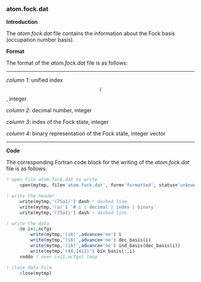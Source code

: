 ### atom.fock.dat

**Introduction**

The *atom.fock.dat* file contains the information about the Fock basis (occupation number basis).

**Format**

The format of the *atom.fock.dat* file is as follows:

---

*column 1*: unified index $$i$$, integer

*column 2*: decimal number, integer

*column 3*: index of the Fock state, integer

*column 4*: binary representation of the Fock state, integer vector

---

**Code**

The corresponding Fortran code block for the writing of the *atom.fock.dat* file is as follows:

```fortran
! open file atom.fock.dat to write
     open(mytmp, file='atom.fock.dat', form='formatted', status='unknown')

! write the header
     write(mytmp,'(75a1)') dash ! dashed line
     write(mytmp,'(a)') '# i | decimal | index | binary'
     write(mytmp,'(75a1)') dash ! dashed line

! write the data
     do i=1,ncfgs
         write(mytmp,'(i6)',advance='no') i
         write(mytmp,'(i6)',advance='no') dec_basis(i)
         write(mytmp,'(i6)',advance='no') ind_basis(dec_basis(i))
         write(mytmp,'(4X,14i1)') bin_basis(:,i)
     enddo ! over i={1,ncfgs} loop

! close data file
     close(mytmp)
```